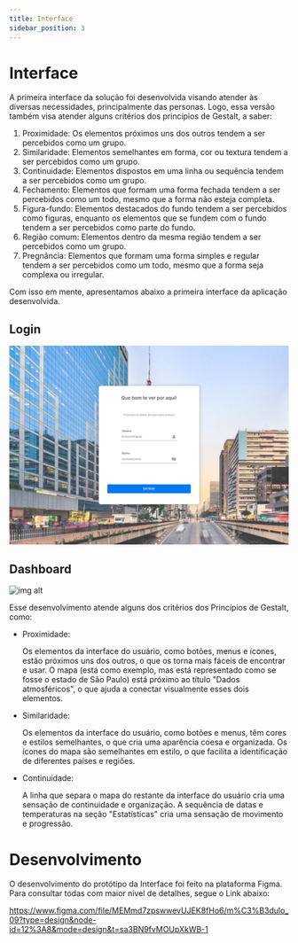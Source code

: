 ```yaml
---
title: Interface
sidebar_position: 3
---
```


# Interface

A primeira interface da solução foi desenvolvida visando atender às diversas necessidades, principalmente das personas. Logo, essa versão também visa atender alguns critérios dos princípios de Gestalt, a saber:

1. Proximidade: Os elementos próximos uns dos outros tendem a ser percebidos como um grupo.
2. Similaridade: Elementos semelhantes em forma, cor ou textura tendem a ser percebidos como um grupo.
3. Continuidade: Elementos dispostos em uma linha ou sequência tendem a ser percebidos como um grupo.
4. Fechamento: Elementos que formam uma forma fechada tendem a ser percebidos como um todo, mesmo que a forma não esteja completa.
5. Figura-fundo: Elementos destacados do fundo tendem a ser percebidos como figuras, enquanto os elementos que se fundem com o fundo tendem a ser percebidos como parte do fundo.
6. Região comum: Elementos dentro da mesma região tendem a ser percebidos como um grupo.
7. Pregnância: Elementos que formam uma forma simples e regular tendem a ser percebidos como um todo, mesmo que a forma seja complexa ou irregular.


Com isso em mente, apresentamos abaixo a primeira interface da aplicação desenvolvida.

## Login
![img alt](img/Login%20Adm.png)

## Dashboard
![img alt](img/Dasdbord%20Público.png)

Esse desenvolvimento atende alguns dos critérios dos Princípios de Gestalt, como:

* Proximidade:

    Os elementos da interface do usuário, como botões, menus e ícones, estão próximos uns dos outros, o que os torna mais fáceis de encontrar e usar.
    O mapa (está como exemplo, mas está representado como se fosse o estado de São Paulo) está próximo ao título "Dados atmosféricos", o que ajuda a conectar visualmente esses dois elementos.

* Similaridade:

    Os elementos da interface do usuário, como botões e menus, têm cores e estilos semelhantes, o que cria uma aparência coesa e organizada.
    Os ícones do mapa são semelhantes em estilo, o que facilita a identificação de diferentes países e regiões.

* Continuidade:

    A linha que separa o mapa do restante da interface do usuário cria uma sensação de continuidade e organização.
    A sequência de datas e temperaturas na seção "Estatísticas" cria uma sensação de movimento e progressão.

# Desenvolvimento

O desenvolvimento do protótipo da Interface foi feito na plataforma Figma. Para consultar todas com maior nível de detalhes, segue o Link abaixo:

https://www.figma.com/file/MEMmd7zpswwevUJEK8fHo6/m%C3%B3dulo_09?type=design&node-id=12%3A8&mode=design&t=sa3BN9fvMOUpXkWB-1